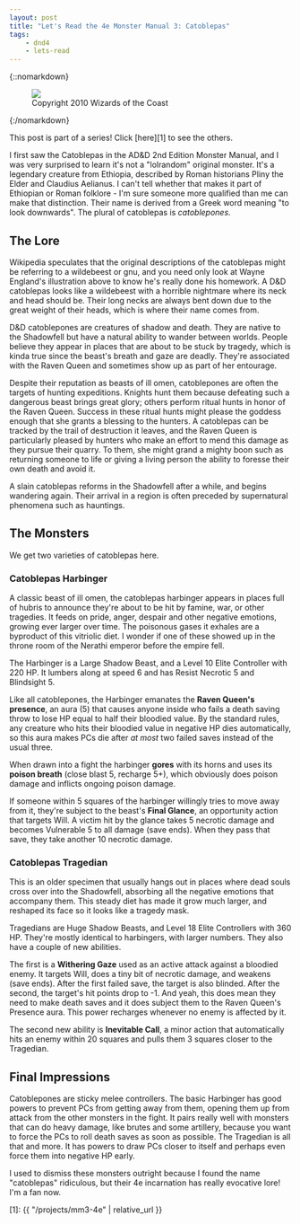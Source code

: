 ```yaml
---
layout: post
title: "Let's Read the 4e Monster Manual 3: Catoblepas"
tags:
    - dnd4
    - lets-read
---
```


{::nomarkdown}
<figure class="right">
  <img src="{{ "/assets/wir-mm3-4e-catoblepas.png" | absolute_url }}"/>
  <figcaption>
    Copyright 2010 Wizards of the Coast
  </figcaption>
</figure>
{:/nomarkdown}

This post is part of a series! Click [here][1] to see the others.

I first saw the Catoblepas in the AD&D 2nd Edition Monster Manual, and I was
very surprised to learn it's not a "lolrandom" original monster. It's a
legendary creature from Ethiopia, described by Roman historians Pliny the Elder
and Claudius Aelianus. I can't tell whether that makes it part of Ethiopian or
Roman folklore - I'm sure someone more qualified than me can make that
distinction. Their name is derived from a Greek word meaning "to look
downwards". The plural of catoblepas is _catoblepones_.

## The Lore

Wikipedia speculates that the original descriptions of the catoblepas might be
referring to a wildebeest or gnu, and you need only look at Wayne England's
illustration above to know he's really done his homework. A D&D catoblepas looks
like a wildebeest with a horrible nightmare where its neck and head should
be. Their long necks are always bent down due to the great weight of their
heads, which is where their name comes from.

D&D catoblepones are creatures of shadow and death. They are native to the
Shadowfell but have a natural ability to wander between worlds. People believe
they appear in places that are about to be stuck by tragedy, which is kinda true
since the beast's breath and gaze are deadly. They're associated with the Raven
Queen and sometimes show up as part of her entourage.

Despite their reputation as beasts of ill omen, catoblepones are often the
targets of hunting expeditions. Knights hunt them because defeating such a
dangerous beast brings great glory; others perform ritual hunts in honor of the
Raven Queen. Success in these ritual hunts might please the goddess enough that
she grants a blessing to the hunters. A catoblepas can be tracked by the trail
of destruction it leaves, and the Raven Queen is particularly pleased by hunters
who make an effort to mend this damage as they pursue their quarry. To them, she
might grand a mighty boon such as returning someone to life or giving a living
person the ability to foresse their own death and avoid it.

A slain catoblepas reforms in the Shadowfell after a while, and begins wandering
again. Their arrival in a region is often preceded by supernatural phenomena
such as hauntings.

## The Monsters

We get two varieties of catoblepas here.

### Catoblepas Harbinger

A classic beast of ill omen, the catoblepas harbinger appears in places full of
hubris to announce they're about to be hit by famine, war, or other
tragedies. It feeds on pride, anger, despair and other negative emotions,
growing ever larger over time. The poisonous gases it exhales are a byproduct of
this vitriolic diet. I wonder if one of these showed up in the throne room of
the Nerathi emperor before the empire fell.

The Harbinger is a Large Shadow Beast, and a Level 10 Elite Controller with 220
HP. It lumbers along at speed 6 and has Resist Necrotic 5 and Blindsight 5.

Like all catoblepones, the Harbinger emanates the **Raven Queen's presence**, an
aura (5) that causes anyone inside who fails a death saving throw to lose HP
equal to half their bloodied value. By the standard rules, any creature who hits
their bloodied value in negative HP dies automatically, so this aura makes PCs
die after _at most_ two failed saves instead of the usual three.

When drawn into a fight the harbinger **gores** with its horns and uses its
**poison breath** (close blast 5, recharge 5+), which obviously does poison
damage and inflicts ongoing poison damage.

If someone within 5 squares of the harbinger willingly tries to move away from
it, they're subject to the beast's **Final Glance**, an opportunity action that
targets Will. A victim hit by the glance takes 5 necrotic damage and becomes
Vulnerable 5 to all damage (save ends). When they pass that save, they take
another 10 necrotic damage.

### Catoblepas Tragedian

This is an older specimen that usually hangs out in places where dead souls
cross over into the Shadowfell, absorbing all the negative emotions that
accompany them. This steady diet has made it grow much larger, and reshaped its
face so it looks like a tragedy mask.

Tragedians are Huge Shadow Beasts, and Level 18 Elite Controllers with 360
HP. They're mostly identical to harbingers, with larger numbers. They also have
a couple of new abilities.

The first is a **Withering Gaze** used as an active attack against a bloodied
enemy. It targets Will, does a tiny bit of necrotic damage, and weakens (save
ends). After the first failed save, the target is also blinded. After the
second, the target's hit points drop to -1. And yeah, this does mean they need
to make death saves and it does subject them to the Raven Queen's Presence
aura. This power recharges whenever no enemy is affected by it.

The second new ability is **Inevitable Call**, a minor action that automatically
hits an enemy within 20 squares and pulls them 3 squares closer to the
Tragedian.

## Final Impressions

Catoblepones are sticky melee controllers. The basic Harbinger has good powers
to prevent PCs from getting away from them, opening them up from attack from the
other monsters in the fight. It pairs really well with monsters that can do
heavy damage, like brutes and some artillery, because you want to force the PCs
to roll death saves as soon as possible. The Tragedian is all that and more. It
has powers to draw PCs closer to itself and perhaps even force them into
negative HP early.

I used to dismiss these monsters outright because I found the name "catoblepas"
ridiculous, but their 4e incarnation has really evocative lore! I'm a fan now.

[1]: {{ "/projects/mm3-4e" | relative_url }}
